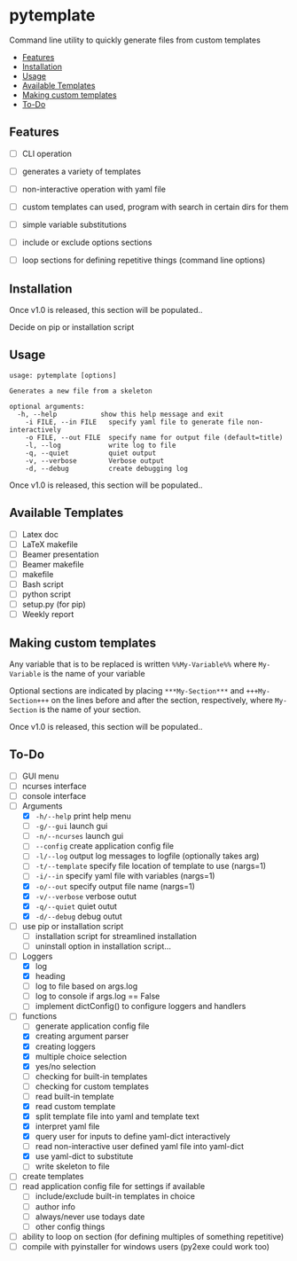 pytemplate
==========
Command line utility to quickly generate files from custom templates

<!-- vim-markdown-toc GFM -->

* [Features](#features)
* [Installation](#installation)
* [Usage](#usage)
* [Available Templates](#available-templates)
* [Making custom templates](#making-custom-templates)
* [To-Do](#to-do)

<!-- vim-markdown-toc -->

Features
--------

- [ ] CLI operation
- [ ] generates a variety of templates
- [ ] non-interactive operation with yaml file
- [ ] custom templates can used, program with search in certain dirs for them
- [ ] simple variable substitutions
- [ ] include or exclude options sections
- [ ] loop sections for defining repetitive things (command line options)


Installation
------------

Once v1.0 is released, this section will be populated..

Decide on pip or installation script

Usage
-----

```
usage: pytemplate [options]

Generates a new file from a skeleton

optional arguments:
  -h, --help           show this help message and exit
    -i FILE, --in FILE   specify yaml file to generate file non-interactively
    -o FILE, --out FILE  specify name for output file (default=title)
    -l, --log            write log to file
    -q, --quiet          quiet output
    -v, --verbose        Verbose output
    -d, --debug          create debugging log
```



Once v1.0 is released, this section will be populated..

Available Templates
-------------------

- [ ] Latex doc
- [ ] LaTeX makefile
- [ ] Beamer presentation
- [ ] Beamer makefile
- [ ] makefile
- [ ] Bash script
- [ ] python script
- [ ] setup.py (for pip)
- [ ] Weekly report

Making custom templates
-----------------------

Any variable that is to be replaced is written
`%%My-Variable%%` where `My-Variable` is the name of your variable

Optional sections are indicated by placing `***My-Section***` and
`+++My-Section+++` on the lines before and after the section, respectively, where `My-Section` is the name of your section.


Once v1.0 is released, this section will be populated..


To-Do
-----

- [ ] GUI menu
- [ ] ncurses interface
- [ ] console interface
- [ ] Arguments
    - [x] `-h/--help`       print help menu
    - [ ] `-g/--gui`        launch gui
    - [ ] `-n/--ncurses`    launch gui
    - [ ] `--config`        create application config file 
    - [ ] `-l/--log`        output log messages to logfile (optionally takes arg)
    - [ ] `-t/--template`   specify file location of template to use (nargs=1)
    - [ ] `-i/--in`         specify yaml file with variables (nargs=1)
    - [x] `-o/--out`        specify output file name (nargs=1)
    - [x] `-v/--verbose`    verbose outut
    - [x] `-q/--quiet`      quiet outut
    - [x] `-d/--debug`      debug outut
- [ ] use pip or installation script
    - [ ] installation script for streamlined installation
    - [ ] uninstall option in installation script...
- [ ] Loggers
    - [x] log
    - [x] heading
    - [ ] log to file based on args.log
    - [ ] log to console if args.log == False
    - [ ] implement dictConfig() to configure loggers and handlers
- [ ] functions
    - [ ] generate application config file
    - [x] creating argument parser
    - [x] creating loggers
    - [x] multiple choice selection
    - [x] yes/no selection
    - [ ] checking for built-in templates
    - [ ] checking for custom templates
    - [ ] read built-in template
    - [x] read custom template
    - [x] split template file into yaml and template text
    - [x] interpret yaml file
    - [x] query user for inputs to define yaml-dict interactively
    - [ ] read non-interactive user defined yaml file into yaml-dict
    - [x] use yaml-dict to substitute
    - [ ] write skeleton to file
- [ ] create templates
- [ ] read application config file for settings if available
    - [ ] include/exclude built-in templates in choice
    - [ ] author info
    - [ ] always/never use todays date
    - [ ] other config things
- [ ] ability to loop on section (for defining multiples of something repetitive)
- [ ] compile with pyinstaller for windows users (py2exe could work too)
